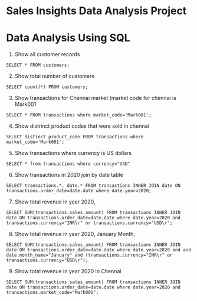 # Sales Insights Data Analysis Project

# Data Analysis Using SQL
1) Show all customer records

`SELECT * FROM customers;`

2) Show total number of customers

`SELECT count(*) FROM customers;`

3) Show transactions for Chennai market (market code for chennai is Mark001

`SELECT * FROM transactions where market_code='Mark001';`

4) Show distrinct product codes that were sold in chennai

`SELECT distinct product_code FROM transactions where market_code='Mark001';`

5) Show transactions where currency is US dollars

`SELECT * from transactions where currency="USD"`

6) Show transactions in 2020 join by date table

`SELECT transactions.*, date.* FROM transactions INNER JOIN date ON transactions.order_date=date.date where date.year=2020;`

7) Show total revenue in year 2020,

`SELECT SUM(transactions.sales_amount) FROM transactions INNER JOIN date ON transactions.order_date=date.date where date.year=2020 and transactions.currency="INR\r" or transactions.currency="USD\r";`

8) Show total revenue in year 2020, January Month,

`SELECT SUM(transactions.sales_amount) FROM transactions INNER JOIN date ON transactions.order_date=date.date where date.year=2020 and and date.month_name="January" and (transactions.currency="INR\r" or transactions.currency="USD\r");`

9) Show total revenue in year 2020 in Chennai

`SELECT SUM(transactions.sales_amount) FROM transactions INNER JOIN date ON transactions.order_date=date.date where date.year=2020 and transactions.market_code="Mark001";`
